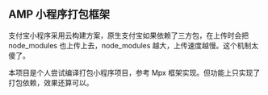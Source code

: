 ## AMP 小程序打包框架

支付宝小程序采用云构建方案，原生支付宝如果依赖了三方包，在上传时会把 node_modules 也上传上去，node_modules 越大，上传速度越慢。这个机制太傻了。

本项目是个人尝试编译打包小程序项目，参考 Mpx 框架实现。但功能上只实现了打包依赖，效果还算可以。
